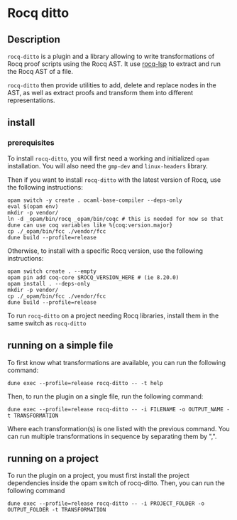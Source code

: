 # Rocq ditto

## Description

`rocq-ditto` is a plugin and a library allowing to write transformations of Rocq proof scripts using the Rocq AST.
It use [rocq-lsp](https://github.com/ejgallego/coq-lsp) to extract and run the Rocq AST of a file.

`rocq-ditto` then provide utilities to add, delete and replace nodes in the AST, as well as extract proofs and 
transform them into different representations.

## install


### prerequisites

To install `rocq-ditto`, you will first need a working and initialized `opam` installation.
You will also need the `gmp-dev` and `linux-headers` library.

Then if you want to install `rocq-ditto` with the latest version of Rocq, use the following instructions:
```shell
opam switch -y create . ocaml-base-compiler --deps-only
eval $(opam env)
mkdir -p vendor/
ln -d _opam/bin/rocq _opam/bin/coqc # this is needed for now so that dune can use coq variables like %{coq:version.major}
cp ./_opam/bin/fcc ./vendor/fcc
dune build --profile=release
```
Otherwise, to install with a specific Rocq version, use the following instructions:
```shell
opam switch create . --empty
opam pin add coq-core $ROCQ_VERSION_HERE # (ie 8.20.0)
opam install . --deps-only
mkdir -p vendor/
cp ./_opam/bin/fcc ./vendor/fcc
dune build --profile=release
```

To run `rocq-ditto` on a project needing Rocq libraries, install them in the same switch as `rocq-ditto`

## running on a simple file

To first know what transformations are available, you can run the following command:

``` shell
dune exec --profile=release rocq-ditto -- -t help
```

Then, to run the plugin on a single file, run the following command:

```shell
dune exec --profile=release rocq-ditto -- -i FILENAME -o OUTPUT_NAME -t TRANSFORMATION
```
Where each transformation(s) is one listed with the previous command. You can run multiple transformations in sequence by separating them by ",".

## running on a project

To run the plugin on a project, you must first install the project dependencies inside the opam switch of rocq-ditto.
Then, you can run the following command
```shell
dune exec --profile=release rocq-ditto -- -i PROJECT_FOLDER -o OUTPUT_FOLDER -t TRANSFORMATION
```

